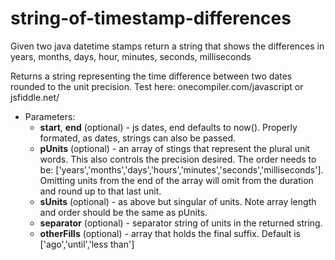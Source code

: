 # string-of-timestamp-differences
Given two java datetime stamps return a string that shows the differences in years, months, days, hour, minutes, seconds, milliseconds


Returns a string representing the time difference between two dates rounded to the unit precision. 
Test here: onecompiler.com/javascript or jsfiddle.net/
- Parameters:
  - **start**, **end** (optional) - js dates, end defaults to now(). Properly formated, as dates, strings can also be passed.
  - **pUnits** (optional) - an array of stings that represent the plural unit words. 
      This also controls the precision desired. 
      The order needs to be: ['years','months','days','hours','minutes','seconds','milliseconds'].
      Omitting units from the end of the array will omit from the duration
      and round up to that last unit.
  - **sUnits** (optional) - as above but singular of units. Note array length and
      order should be the same as pUnits.
  - **separator** (optional) - separator string of units in the returned string.
  - **otherFills** (optional) - array that holds the final suffix. 
      Default is ['ago','until','less than']
